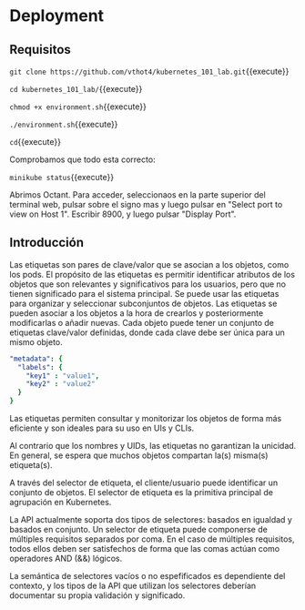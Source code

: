 # Deployment



## Requisitos

`git clone https://github.com/vthot4/kubernetes_101_lab.git`{{execute}}

`cd kubernetes_101_lab/`{{execute}}

`chmod +x environment.sh`{{execute}}

`./environment.sh`{{execute}}

`cd`{{execute}}

Comprobamos que todo esta correcto:

`minikube status`{{execute}}


Abrimos Octant. Para acceder, seleccionaos en la parte superior del terminal web, pulsar sobre el signo mas y luego pulsar en "Select port to view on Host 1". Escribir 8900, y luego pulsar "Display Port".



## Introducción

Las etiquetas son pares de clave/valor que se asocian a los objetos, como los pods. El propósito de las etiquetas es permitir identificar atributos de los objetos que son relevantes y significativos para los usuarios, pero que no tienen significado para el sistema principal. Se puede usar las etiquetas para organizar y seleccionar subconjuntos de objetos. Las etiquetas se pueden asociar a los objetos a la hora de crearlos y posteriormente modificarlas o añadir nuevas. Cada objeto puede tener un conjunto de etiquetas clave/valor definidas, donde cada clave debe ser única para un mismo objeto.

```yaml
"metadata": {
  "labels": {
    "key1" : "value1",
    "key2" : "value2"
  }
}
```

Las etiquetas permiten consultar y monitorizar los objetos de forma más eficiente y son ideales para su uso en UIs y CLIs.

Al contrario que los nombres y UIDs, las etiquetas no garantizan la unicidad. En general, se espera que muchos objetos compartan la(s) misma(s) etiqueta(s).

A través del selector de etiqueta, el cliente/usuario puede identificar un conjunto de objetos. El selector de etiqueta es la primitiva principal de agrupación en Kubernetes.

La API actualmente soporta dos tipos de selectores: basados en igualdad y basados en conjunto. Un selector de etiqueta puede componerse de múltiples requisitos separados por coma. En el caso de múltiples requisitos, todos ellos deben ser satisfechos de forma que las comas actúan como operadores AND (&&) lógicos.

La semántica de selectores vacíos o no espefificados es dependiente del contexto, y los tipos de la API que utilizan los selectores deberían documentar su propia validación y significado.

